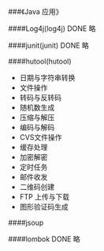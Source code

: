 ###《Java 应用》

####Log4j(log4j)    DONE
略

####junit(junit)    DONE
略

####hutool(hutool)
- 日期与字符串转换
- 文件操作
- 转码与反转码
- 随机数生成
- 压缩与解压
- 编码与解码
- CVS文件操作
- 缓存处理
- 加密解密
- 定时任务
- 邮件收发
- 二维码创建
- FTP 上传与下载
- 图形验证码生成

####jsoup

####lombok  DONE
略
